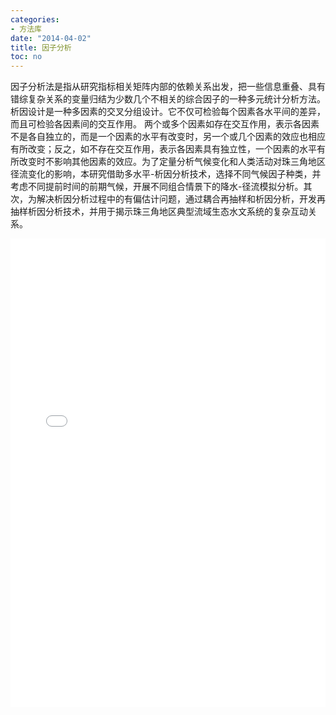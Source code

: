 ```yaml
---
categories:
- 方法库
date: "2014-04-02"
title: 因子分析
toc: no
---
```


因子分析法是指从研究指标相关矩阵内部的依赖关系出发，把一些信息重叠、具有错综复杂关系的变量归结为少数几个不相关的综合因子的一种多元统计分析方法。析因设计是一种多因素的交叉分组设计。它不仅可检验每个因素各水平间的差异，而且可检验各因素间的交互作用。 两个或多个因素如存在交互作用，表示各因素不是各自独立的，而是一个因素的水平有改变时，另一个或几个因素的效应也相应有所改变；反之，如不存在交互作用，表示各因素具有独立性，一个因素的水平有所改变时不影响其他因素的效应。为了定量分析气候变化和人类活动对珠三角地区径流变化的影响，本研究借助多水平-析因分析技术，选择不同气候因子种类，并考虑不同提前时间的前期气候，开展不同组合情景下的降水-径流模拟分析。其次，为解决析因分析过程中的有偏估计问题，通过耦合再抽样和析因分析，开发再抽样析因分析技术，并用于揭示珠三角地区典型流域生态水文系统的复杂互动关系。

<embed src="/post/methods/因子分析.pdf" type="application/pdf" width="100%" height=750>

